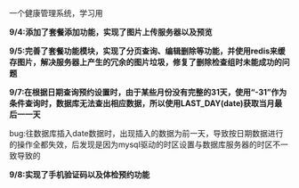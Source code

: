 一个健康管理系统，学习用

**9/4:添加了套餐添加功能，实现了图片上传服务器以及预览**

**9/5:完善了套餐功能模块，实现了分页查询、编辑删除等功能，并使用redis来缓存图片，解决服务器上产生的冗余的图片垃圾，修复了删除检查组时未能成功的问题**

**9/7:在根据日期查询预约设置时，由于某些月份没有完整的31天，使用“-31”作为条件查询时，数据库无法查出相应数据，所以使用LAST_DAY(date)获取当月最后一一天**

bug:往数据库插入date数据时，出现插入的数据为前一天，导致按日期数据进行的操作全都失效，后发现是因为mysql驱动的时区设置与数据库服务器的时区不一致导致的

**9/8:实现了手机验证码以及体检预约功能**